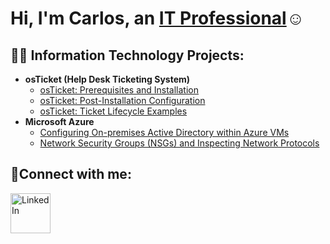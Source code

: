 <h1>Hi, I'm Carlos, an <a href="https://www.linkedin.com/in/carlos-t-b1722830a/">IT Professional</a>☺</h1>

<h2>👨‍💻 Information Technology Projects:</h2>

- <b>osTicket (Help Desk Ticketing System)</b>
  - [osTicket: Prerequisites and Installation](https://github.com/carlosminaj/osticket-prereqs)
  - [osTicket: Post-Installation Configuration](https://github.com/carlosminaj/osTicketPostConfiguration)
  - [osTicket: Ticket Lifecycle Examples](https://github.com/carlosminaj/osTicket---LifeCycle-Example)
- <b>Microsoft Azure</b>
  - [Configuring On-premises Active Directory within Azure VMs](https://github.com/carlosminaj/Configuring-On-premises-Active-Directory-within-Azure-VMs)
  - [Network Security Groups (NSGs) and Inspecting Network Protocols](https://github.com/joshmadakorcc/azure-network-protocols)

<h2>🤳Connect with me:</h2>

[<img align="left" alt="LinkedIn" width="64px" src="https://static.vecteezy.com/system/resources/previews/018/930/587/original/linkedin-logo-linkedin-icon-transparent-free-png.png" />][linkedin]



[linkedin]:https://www.linkedin.com/in/carlos-t-b1722830a/







